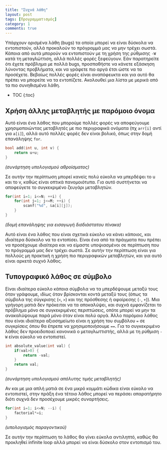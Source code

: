 ```yaml
---
title: "Συχνά λάθη"
layout: post
tags: [Προγραμματισμός]
category: 1
comments: true
---
```


Υπάρχουν ορισμένα λάθη (bugs) τα οποία μπορεί να είναι δύσκολα να εντοπιστούν, αλλά προκαλούν το πρόγραμμά μας να μην τρέχει σωστά. Κάποια από αυτά μπορούν να εντοπιστούν με τη χρήση της ρύθμισης `-W` κατά τη μεταγλώττιση, αλλά πολλές φορές ξεφεύγουν. Εάν παρατηρείτε ότι έχετε πρόβλημα με πολλά bugs, προσπαθήστε να κάνετε εξάσκηση λύνοντας προβλήματα, και να γράφετε πιο αργά έτσι ώστε να τα προσέχετε. Βεβαίως πολλές φορές είναι αναπόφευκτα και για αυτό θα πρέπει να μπορείτε να τα εντοπίζετε. Ακολουθεί μια λίστα με μερικά από τα πιο συνηθισμένα λάθη.

* TOC
{:toc}

## Χρήση άλλης μεταβλητής με παρόμοιο όνομα

Αυτό είναι ένα λάθος που μπορούμε πολλές φορές να αποφεύγουμε χρησιμοποιώντας μεταβλητές με πιο περιγραφικά ονόματα (πχ `arr[i]` αντί για `a[i]`), αλλά αυτό πολλές φορές δεν είναι βολικό, όπως στην δομή επανάληψης `for`.

```c++
bool add(int u, int v) {
    return u+u;
}
```
*(συνάρτηση υπολογισμού αθροίσματος)*

Σε αυτήν την περίπτωση μπορεί κανείς πολύ εύκολα να μπερδέψει το u και το v, καθώς είναι οπτικά πανομοιότυπα. Για αυτό συστήνεται να αποφεύγετε το συγκεκριμένο ζευγάρι μεταβλητών.

```c++
for(int i=1; i<=N; ++i) {
    for(int j=1; j<=M; ++i) {
        scanf("%d", &a[i][j]);
    }
}
```
*(δομή επανάληψης για εισαγωγή δισδιάστατου πίνακα)*

Αυτό είναι ένα λάθος που είναι σχετικά εύκολο να κάνει κάποιος, και ιδιαίτερα δύσκολο να το εντοπίσει. Είναι ένα από τα πράγματα που πρέπει να προσέχουμε ιδιαίτερα και να είμαστε υποψιασμένοι σε περίπτωση που το πρόγραμμά μας δεν τρέχει σωστά. Σε αυτήν την περίπτωση είναι για πολλούς μη πρακτική η χρήση πιο περιγραφικών μεταβλητών, και για αυτό είναι αρκετά συχνό λάθος.


## Τυπογραφικό λάθος σε σύμβολο

Είναι ιδιαίτερα εύκολο κάποια σύμβολα να τα μπερδέψουμε μεταξύ τους όταν γράφουμε, ιδίως όταν βρίσκονται κοντά μεταξύ τους (όπως τα σύμβολα της σύγκρισης (`<`, `>`) και της πρόσθεσης ή αφαίρεσης (`-`, `+`)). Μια γρήγορη ματιά δεν πρόκειται να τα αποκαλύψει, και συχνά εμφανίζεται το πρόβλημα μόνο σε συγκεκριμένες περιπτώσεις, οπότε μπορεί να μην τα ανακαλύψουμε παρά μόνο όταν είναι πολύ αργά. Άλλο παρόμοιο λάθος που είναι ιδιαίτερα αξιοσημείωτο είναι η χρήση του συμβόλου `=` σε συγκρίσεις όπου θα έπρεπε να χρησιμοποιήσουμε `==`. Για το συγκεκριμένο λάθος δεν προειδοποιεί κανονικά ο μεταγλωττιστής, αλλά με τη ρύθμιση `-W` είναι εύκολο να εντοπιστεί.

```c++
int absolute_value(int val) {
    if(val>0) {
        return -val;
    }
    return val;
}
```
*(συνάρτηση υπολογισμού απόλυτης τιμής μεταβλητής)*

Αν και με μια απλή ματιά σε ένα μικρό κομμάτι κώδικα είναι εύκολο να εντοπιστεί, στην πράξη ένα τέτοιο λάθος μπορεί να περάσει απαρατήρητο διότι συχνά δεν προσέχουμε μικρές συναρτήσεις.

```c++
for(int i=1; i<=N; --i) {
    factorial*=i;
}
```
*(υπολογισμός παραγοντικού)*

Σε αυτήν την περίπτωση το λάθος θα γίνει εύκολα αντιληπτό, καθώς θα προκληθεί infinite loop αλλά μπορεί να είναι δύσκολο στον εντοπισμό του.
